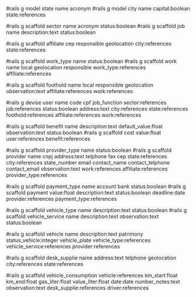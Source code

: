 
#rails g model state name acronym
#rails g model city name capital:boolean state:references

#rails g scaffold sector name acronym status:boolean
#rails g scaffold job name description:text status:boolean

#rails g scaffold affiliate cep responsible geolocation  city:references state:references 

#rails g scaffold work_type name status:boolean
#rails g scaffold work name local geolocation responsible work_type:references affiliate:references

#rails g scaffold foothold name local responsible geolocation observation:text affiliate:references work:references

#rails g devise user name code cpf job_function sector:references job:references status:boolean address:text city:references state:references foothold:references affiliate:references work:references

#rails g scaffold benefit name description:text default_value:float observation:text status:boolean
#rails g scaffold cost value:float user:references benefit:references

#rails g scaffold provider_type name status:boolean
#rails g scaffold provider name cnpj address:text telphone fax cep state:references city:references state_number email contact_name contact_telphone contact_email observation:text work:references affiliate:references provider_type:references

#rails g scaffold payment_type name account bank status:boolean
#rails g scaffold payment value:float description:text status:boolean deadline:date provider:references payment_type:references

#rails g scaffold vehicle_type name description:text status:boolean
#rails g scaffold vehicle_service name description:text observation:text status:boolean

#rails g scaffold vehicle name description:text patrimony status_vehicle:integer vehicle_plate vehicle_type:references vehicle_service:references provider:references

#rails g scaffold desk_supplie name address:text telphone geolocation city:references state:references

#rails g scaffold vehicle_consumption vehicle:references km_start:float km_end:float gas_liter:float value_liter:float date:date number_notes:text observation:text desk_supplie:references  driver:references 
